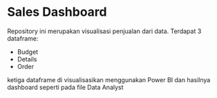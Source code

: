 # Sales Dashboard
Repository ini merupakan visualisasi penjualan dari data. Terdapat 3 dataframe:
- Budget
- Details
- Order

ketiga dataframe di visualisasikan menggunakan Power BI dan hasilnya dashboard seperti pada file Data Analyst

